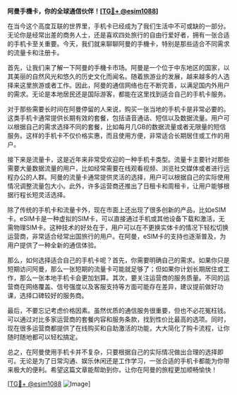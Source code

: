 **阿曼手機卡，你的全球通信伙伴！[[TG💪+ @esim1088](https://t.me/s/esim1088)]**

在当今这个高度互联的世界里，手机卡已经成为了我们生活中不可或缺的一部分。无论你是经常出差的商务人士，还是喜欢四处旅行的自由行爱好者，拥有一张合适的手机卡至关重要。今天，我们就来聊聊阿曼的手機卡，特别是那些适合不同需求的流量卡和注册卡。

首先，让我们来了解一下阿曼的手機卡市场。阿曼是一个位于中东地区的国家，以其美丽的自然风光和悠久的历史文化而闻名。随着旅游业的发展，越来越多的人选择来这里旅游或者工作。因此，阿曼的通信网络也在不断完善，以满足国内外用户的需求。无论是本地居民还是国际游客，都能在这里找到适合自己的手机卡服务。

对于那些需要长时间在阿曼停留的人来说，购买一张当地的手机卡是非常必要的。这类手机卡通常提供长期有效的套餐，包括语音通话、短信以及数据流量。用户可以根据自己的需求选择不同的套餐，比如每月几GB的数据流量或者无限量的短信服务。这样的手机卡不仅价格实惠，而且使用方便，非常适合长期居住或工作的用户。

接下来是流量卡，这是近年来非常受欢迎的一种手机卡类型。流量卡主要针对那些需要大量数据流量的用户，比如经常需要在线观看视频、浏览社交媒体或者进行远程办公的人群。阿曼的流量卡通常提供灵活的选择，用户可以根据自己的实际使用情况调整流量包大小。此外，许多运营商还推出了日租卡和周租卡，让用户能够根据行程长短灵活选择。

除了传统的手机卡和流量卡外，现在市面上还出现了很多创新的产品，比如eSIM卡。eSIM卡是一种虚拟的SIM卡，可以直接通过手机或其他设备下载和激活，无需物理SIM卡。这种技术的好处在于，用户可以在不更换实体卡的情况下轻松切换运营商，非常适合经常出国旅行的用户。在阿曼，eSIM卡的支持也逐渐普及，为用户提供了一种全新的通信体验。

那么，如何选择适合自己的手机卡呢？首先，你需要明确自己的需求。如果你只是短期访问阿曼，那么一张短期的流量卡可能就足够了；但如果你计划长期居住或工作，那么一张本地手机卡会更加划算。其次，要关注运营商的服务质量。不同的运营商在网络覆盖、信号强度以及客服支持等方面可能存在差异，建议提前做好功课，选择口碑较好的服务商。

最后，不要忘记考虑价格因素。虽然优质的通信服务很重要，但也不必花冤枉钱。可以通过对比多家运营商的套餐内容和服务条款，找到性价比最高的选项。同时，现在很多运营商都提供了在线购买和自助激活的功能，大大简化了购卡流程，让你随时随地都可以轻松搞定。

总之，在阿曼使用手机卡并不复杂，只要根据自己的实际情况做出合理的选择即可。无论是为了日常沟通、娱乐休闲还是工作学习，一张合适的手机卡都能为你带来极大的便利。希望这篇文章能帮助到你，让你在阿曼的旅程更加顺畅愉快！

[[TG💪+ @esim1088](https://t.me/s/esim1088) ![Image](https://i.postimg.cc/4NQfJmqS/Snipaste-2025-05-13-00-14-12.png)]